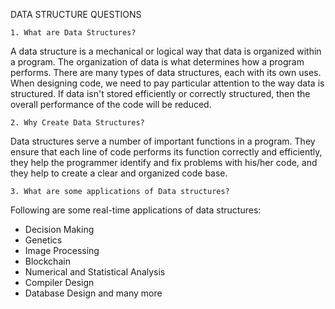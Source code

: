 DATA STRUCTURE QUESTIONS

``1. What are Data Structures?``
   
   A data structure is a mechanical or logical way that data is organized within a program. The organization of data is what determines how a program performs. There are many types of data structures, each with its own uses. When designing code, we need to pay particular attention to the way data is structured. If data isn't stored efficiently or correctly structured, then the overall performance of the code will be reduced.

``2. Why Create Data Structures?``

Data structures serve a number of important functions in a program. They ensure that each line of code performs its function correctly and efficiently, they help the programmer identify and fix problems with his/her code, and they help to create a clear and organized code base.

``3. What are some applications of Data structures?``

Following are some real-time applications of data structures:
   - Decision Making
   - Genetics
   - Image Processing
   - Blockchain
   - Numerical and Statistical Analysis
   - Compiler Design
   - Database Design and many more
 

